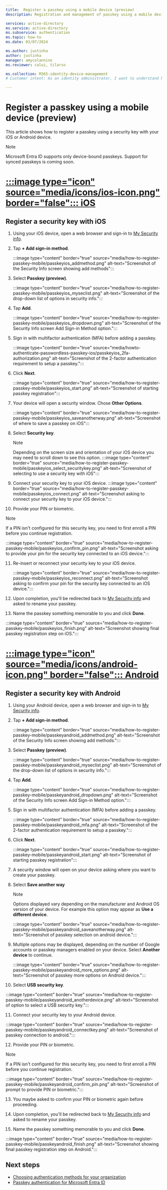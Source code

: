 ```yaml
---
title:  Register a passkey using a mobile device (preview)
description: Registration and management of passkey using a mobile device (preview)

services: active-directory
ms.service: active-directory
ms.subservice: authentication
ms.topic: how-to
ms.date: 03/07/2024

ms.author: justinha
author: justinha
manager: amycolannino
ms.reviewer: calui, tilarso

ms.collection: M365-identity-device-management
# Customer intent: As an identity administrator, I want to understand how users will register a passkey using a mobile device or with a security key. 

---
```

# Register a passkey using a mobile device (preview)

This article shows how to register a passkey using a security key with your iOS or Android device. 

> [!NOTE]
> Microsoft Entra ID supports only device-bound passkeys. Support for synced passkeys is coming soon.

# [:::image type="icon" source="media/icons/ios-icon.png" border="false"::: **iOS**](#tab/iOS)

## Register a security key with iOS 
1. Using your iOS device, open a web browser and sign-in to [My Security info](https://aka.ms/mysecurityinfo).
   
2. Tap **+ Add sign-in method**.

   :::image type="content" border="true" source="media/how-to-register-passkey-mobile/passkeyios_addmethod.png" alt-text="Screenshot of the Security Info screen showing add methods":::

3. Select **Passkey (preview)**.

   :::image type="content" border="true" source="media/how-to-register-passkey-mobile/passkeyios_myseclist.png" alt-text="Screenshot of the drop-down list of options in security info.":::

4. Tap **Add**. 
   
   :::image type="content" border="true" source="media/how-to-register-passkey-mobile/passkeyios_dropdown.png" alt-text="Screenshot of the Security Info screen Add Sign-in Method option.":::

5. Sign in with multifactor authentication (MFA) before adding a passkey.

   :::image type="content" border="true" source="media/howto-authenticate-passwordless-passkey-ios/passkeyios_2fa-authorization.png" alt-text="Screenshot of the 2-factor authentication requirement to setup a passkey.":::

6. Click **Next**. 

   :::image type="content" border="true" source="media/how-to-register-passkey-mobile/passkeyios_start.png" alt-text="Screenshot of starting passkey registration":::

7. Your device will open a security window. Chose **Other Options**. 

    :::image type="content" border="true" source="media/how-to-register-passkey-mobile/passkeyios_saveanotherway.png" alt-text="Screenshot of where to save a passkey on iOS":::

8. Select **Security key**. 

    > [!NOTE]
    > Depending on the screen size and orientation of your iOS device you may need to scroll down to see this option. 
    :::image type="content" border="true" source="media/how-to-register-passkey-mobile/passkeyios_select_securitykey.png" alt-text="Screenshot of selecting to use a security key with iOS":::

9. Connect your security key to your iOS device. 
    :::image type="content" border="true" source="media/how-to-register-passkey-mobile/passkeyios_connect.png" alt-text="Screenshot asking to connect your security key to your iOS device.":::

10. Provide your PIN or biometric.

   > [!NOTE]
   > If a PIN isn't configured for this security key, you need to first enroll a PIN before you continue registration. 

   :::image type="content" border="true" source="media/how-to-register-passkey-mobile/passkeyios_confirm_pin.png" alt-text="Screenshot asking to provide your pin for the security key connected to an iOS device.":::

11. Re-insert or reconnect your security key to your iOS device.  

    :::image type="content" border="true" source="media/how-to-register-passkey-mobile/passkeyios_reconnect.png" alt-text="Screenshot asking to confirm your pin for the security key connected to an iOS device.":::
    
14. Upon completion, you'll be redirected back to [My Security info](https://mysignins.microsoft.com/security-info) and asked to rename your passkey. 
    
15. Name the passkey something memorable to you and click **Done**. 

   :::image type="content" border="true" source="media/how-to-register-passkey-mobile/passkeyios_finish.png" alt-text="Screenshot showing final passkey registration step on iOS.":::

# [:::image type="icon" source="media/icons/android-icon.png" border="false"::: **Android**](#tab/Android)

## Register a security key with Android 
1. Using your Android device, open a web browser and sign-in to [My Security info](https://aka.ms/mysecurityinfo).
   
2. Tap **+ Add sign-in method**.

   :::image type="content" border="true" source="media/how-to-register-passkey-mobile/passkeyandroid_addmethod.png" alt-text="Screenshot of the Security Info screen showing add methods.":::

3. Select **Passkey (preview)**.

   :::image type="content" border="true" source="media/how-to-register-passkey-mobile/passkeyandroid_myseclist.png" alt-text="Screenshot of the drop-down list of options in security info.":::

4. Tap **Add**.

   :::image type="content" border="true" source="media/how-to-register-passkey-mobile/passkeyandroid_dropdown.png" alt-text="Screenshot of the Security Info screen Add Sign-in Method option.":::

5. Sign in with multifactor authentication (MFA) before adding a passkey.

   :::image type="content" border="true" source="media/how-to-register-passkey-mobile/passkeyandroid_mfa.png" alt-text="Screenshot of the 2-factor authentication requirement to setup a passkey.":::
6. Click **Next**.  

   :::image type="content" border="true" source="media/how-to-register-passkey-mobile/passkeyandroid_start.png" alt-text="Screenshot of starting passkey registration":::

7. A security window will open on your device asking where you want to create your passkey. 
8. Select **Save another way** 
   > [!NOTE]
   > Options displayed vary depending on the manufacturer and Android OS version of your device. For example this option may appear as **Use a different device**. 

   :::image type="content" border="true" source="media/how-to-register-passkey-mobile/passkeyandroid_saveanotherway.png" alt-text="Screenshot of passkey selection on android device.":::

9. Multiple options may be displayed, depending on the number of Google accounts or passkey managers enabled on your device. Select **Another device** to continue. 

   :::image type="content" border="true" source="media/how-to-register-passkey-mobile/passkeyandroid_more_options.png" alt-text="Screenshot of passkey more options on Android device.":::


10. Select **USB security key**. 

   :::image type="content" border="true" source="media/how-to-register-passkey-mobile/passkeyandroid_anotherdevice.png" alt-text="Screenshot of option to select a USB security key.":::

11. Connect your security key to your Android device. 

   :::image type="content" border="true" source="media/how-to-register-passkey-mobile/passkeyandroid_connectkey.png" alt-text="Screenshot of passkey connection to android.":::

12. Provide your PIN or biometric.
     
   > [!NOTE]
   > If a PIN isn't configured for this security key, you need to first enroll a PIN before you continue registration. 

   :::image type="content" border="true" source="media/how-to-register-passkey-mobile/passkeyandroid_confirm_pin.png" alt-text="Screenshot of prompt to provide PIN or biometric.":::

13. You maybe asked to confirm your PIN or biometric again before proceeding. 

14. Upon completion, you'll be redirected back to [My Security info](https://aka.ms/mysecurityinfo) and asked to rename your passkey. 
    
15. Name the passkey something memorable to you and click **Done**. 

   :::image type="content" border="true" source="media/how-to-register-passkey-mobile/passkeyandroid_finish.png" alt-text="Screenshot showing final passkey registration step on Android.":::



## Next steps

- [Choosing authentication methods for your organization](concept-authentication-methods.md)
- [Passkey authentication for Microsoft Entra ID](concept-authentication-passkey.md)

